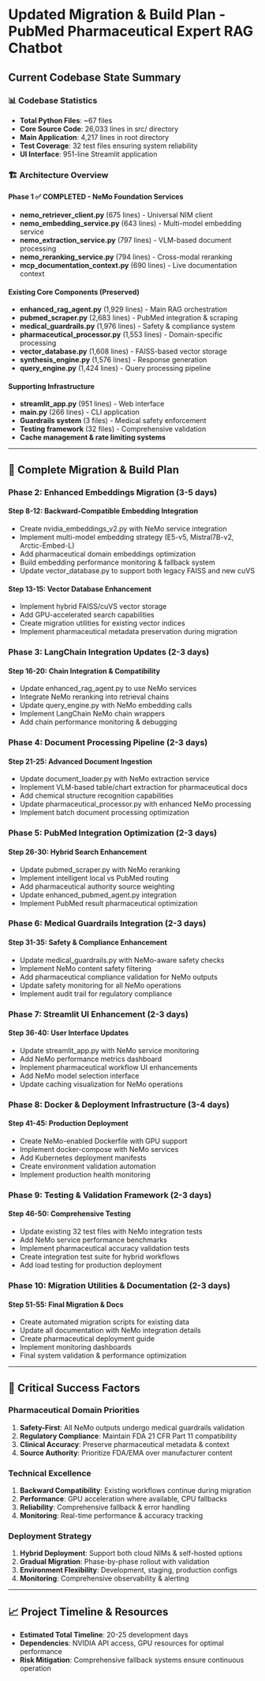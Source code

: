 # Updated Migration & Build Plan - PubMed Pharmaceutical Expert RAG Chatbot

## Current Codebase State Summary

### 📊 Codebase Statistics

- **Total Python Files**: ~67 files
- **Core Source Code**: 26,033 lines in src/ directory
- **Main Application**: 4,217 lines in root directory
- **Test Coverage**: 32 test files ensuring system reliability
- **UI Interface**: 951-line Streamlit application

### 🏗️ Architecture Overview

#### Phase 1 ✅ COMPLETED - NeMo Foundation Services

- **nemo_retriever_client.py** (675 lines) - Universal NIM client
- **nemo_embedding_service.py** (643 lines) - Multi-model embedding service
- **nemo_extraction_service.py** (797 lines) - VLM-based document processing
- **nemo_reranking_service.py** (794 lines) - Cross-modal reranking
- **mcp_documentation_context.py** (690 lines) - Live documentation context

#### Existing Core Components (Preserved)

- **enhanced_rag_agent.py** (1,929 lines) - Main RAG orchestration
- **pubmed_scraper.py** (2,683 lines) - PubMed integration & scraping
- **medical_guardrails.py** (1,976 lines) - Safety & compliance system
- **pharmaceutical_processor.py** (1,553 lines) - Domain-specific processing
- **vector_database.py** (1,608 lines) - FAISS-based vector storage
- **synthesis_engine.py** (1,576 lines) - Response generation
- **query_engine.py** (1,424 lines) - Query processing pipeline

#### Supporting Infrastructure

- **streamlit_app.py** (951 lines) - Web interface
- **main.py** (266 lines) - CLI application
- **Guardrails system** (3 files) - Medical safety enforcement
- **Testing framework** (32 files) - Comprehensive validation
- **Cache management & rate limiting systems**

---

## 🚀 Complete Migration & Build Plan

### Phase 2: Enhanced Embeddings Migration (3-5 days)

#### Step 8-12: Backward-Compatible Embedding Integration

- Create nvidia_embeddings_v2.py with NeMo service integration
- Implement multi-model embedding strategy (E5-v5, Mistral7B-v2, Arctic-Embed-L)
- Add pharmaceutical domain embeddings optimization
- Build embedding performance monitoring & fallback system
- Update vector_database.py to support both legacy FAISS and new cuVS

#### Step 13-15: Vector Database Enhancement

- Implement hybrid FAISS/cuVS vector storage
- Add GPU-accelerated search capabilities
- Create migration utilities for existing vector indices
- Implement pharmaceutical metadata preservation during migration

### Phase 3: LangChain Integration Updates (2-3 days)

#### Step 16-20: Chain Integration & Compatibility

- Update enhanced_rag_agent.py to use NeMo services
- Integrate NeMo reranking into retrieval chains
- Update query_engine.py with NeMo embedding calls
- Implement LangChain NeMo chain wrappers
- Add chain performance monitoring & debugging

### Phase 4: Document Processing Pipeline (2-3 days)

#### Step 21-25: Advanced Document Ingestion

- Update document_loader.py with NeMo extraction service
- Implement VLM-based table/chart extraction for pharmaceutical docs
- Add chemical structure recognition capabilities
- Update pharmaceutical_processor.py with enhanced NeMo processing
- Implement batch document processing optimization

### Phase 5: PubMed Integration Optimization (2-3 days)

#### Step 26-30: Hybrid Search Enhancement

- Update pubmed_scraper.py with NeMo reranking
- Implement intelligent local vs PubMed routing
- Add pharmaceutical authority source weighting
- Update enhanced_pubmed_agent.py integration
- Implement PubMed result pharmaceutical optimization

### Phase 6: Medical Guardrails Integration (2-3 days)

#### Step 31-35: Safety & Compliance Enhancement

- Update medical_guardrails.py with NeMo-aware safety checks
- Implement NeMo content safety filtering
- Add pharmaceutical compliance validation for NeMo outputs
- Update safety monitoring for all NeMo operations
- Implement audit trail for regulatory compliance

### Phase 7: Streamlit UI Enhancement (2-3 days)

#### Step 36-40: User Interface Updates

- Update streamlit_app.py with NeMo service monitoring
- Add NeMo performance metrics dashboard
- Implement pharmaceutical workflow UI enhancements
- Add NeMo model selection interface
- Update caching visualization for NeMo operations

### Phase 8: Docker & Deployment Infrastructure (3-4 days)

#### Step 41-45: Production Deployment

- Create NeMo-enabled Dockerfile with GPU support
- Implement docker-compose with NeMo services
- Add Kubernetes deployment manifests
- Create environment validation automation
- Implement production health monitoring

### Phase 9: Testing & Validation Framework (2-3 days)

#### Step 46-50: Comprehensive Testing

- Update existing 32 test files with NeMo integration tests
- Add NeMo service performance benchmarks
- Implement pharmaceutical accuracy validation tests
- Create integration test suite for hybrid workflows
- Add load testing for production deployment

### Phase 10: Migration Utilities & Documentation (2-3 days)

#### Step 51-55: Final Migration & Docs

- Create automated migration scripts for existing data
- Update all documentation with NeMo integration details
- Create pharmaceutical deployment guide
- Implement monitoring dashboards
- Final system validation & performance optimization

---

## 🎯 Critical Success Factors

### Pharmaceutical Domain Priorities

1. **Safety-First**: All NeMo outputs undergo medical guardrails validation
2. **Regulatory Compliance**: Maintain FDA 21 CFR Part 11 compatibility
3. **Clinical Accuracy**: Preserve pharmaceutical metadata & context
4. **Source Authority**: Prioritize FDA/EMA over manufacturer content

### Technical Excellence

1. **Backward Compatibility**: Existing workflows continue during migration
2. **Performance**: GPU acceleration where available, CPU fallbacks
3. **Reliability**: Comprehensive fallback & error handling
4. **Monitoring**: Real-time performance & accuracy tracking

### Deployment Strategy

1. **Hybrid Deployment**: Support both cloud NIMs & self-hosted options
2. **Gradual Migration**: Phase-by-phase rollout with validation
3. **Environment Flexibility**: Development, staging, production configs
4. **Monitoring**: Comprehensive observability & alerting

---

## 📈 Project Timeline & Resources

- **Estimated Total Timeline**: 20-25 development days
- **Dependencies**: NVIDIA API access, GPU resources for optimal performance
- **Risk Mitigation**: Comprehensive fallback systems ensure continuous operation